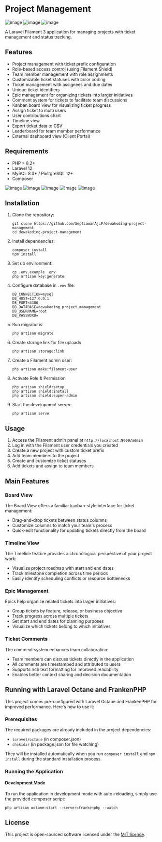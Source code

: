 # Project Management

![image](https://raw.githubusercontent.com/SeptiawanAjiP/dewakoding-project-management/refs/heads/main/image-1.jpeg)
![image](https://raw.githubusercontent.com/SeptiawanAjiP/dewakoding-project-management/refs/heads/main/image-4.jpeg)
![image](https://raw.githubusercontent.com/SeptiawanAjiP/dewakoding-project-management/refs/heads/main/image-5.jpeg)

A Laravel Filament 3 application for managing projects with ticket management and status tracking.

## Features

- Project management with ticket prefix configuration
- Role-based access control (using Filament Shield)
- Team member management with role assignments
- Customizable ticket statuses with color coding
- Ticket management with assignees and due dates
- Unique ticket identifiers
- Epic management for organizing tickets into larger initiatives
- Comment system for tickets to facilitate team discussions
- Kanban board view for visualizing ticket progress
- Assign ticket to multi users
- User contributions chart
- Timeline view
- Export ticket data to CSV
- Leaderboard for team member performance
- External dashboard view (Client Portal)

## Requirements

- PHP > 8.2+
- Laravel 12
- MySQL 8.0+ / PostgreSQL 12+
- Composer

![image](https://raw.githubusercontent.com/SeptiawanAjiP/dewakoding-project-management/refs/heads/main/image-2.jpeg)
![image](https://raw.githubusercontent.com/SeptiawanAjiP/dewakoding-project-management/refs/heads/main/image-6.jpeg)
![image](https://raw.githubusercontent.com/SeptiawanAjiP/dewakoding-project-management/refs/heads/main/image-7.jpeg)
![image](https://raw.githubusercontent.com/SeptiawanAjiP/dewakoding-project-management/refs/heads/main/image-8.jpeg)
![image](https://raw.githubusercontent.com/SeptiawanAjiP/dewakoding-project-management/refs/heads/main/image-9.jpeg)


## Installation

1. Clone the repository:
   ```
   git clone https://github.com/SeptiawanAjiP/dewakoding-project-management
   cd dewakoding-project-management
   ```

2. Install dependencies:
   ```
   composer install
   npm install
   ```

3. Set up environment:
   ```
   cp .env.example .env
   php artisan key:generate
   ```

4. Configure database in `.env` file:
   ```
   DB_CONNECTION=mysql
   DB_HOST=127.0.0.1
   DB_PORT=3306
   DB_DATABASE=dewakoding_project_management
   DB_USERNAME=root
   DB_PASSWORD=
   ```

5. Run migrations:
   ```
   php artisan migrate
   ```

6. Create storage link for file uploads
   ```
   php artisan storage:link
   ```

7. Create a Filament admin user:
   ```
   php artisan make:filament-user
   ```
8. Activate Role & Permission
   ```
   php artisan shield:setup
   php artisan shield:install
   php artisan shield:super-admin
   ```

9. Start the development server:
   ```
   php artisan serve
   ```

## Usage

1. Access the Filament admin panel at `http://localhost:8000/admin`
2. Log in with the Filament user credentials you created
3. Create a new project with custom ticket prefix
4. Add team members to the project
5. Create and customize ticket statuses
6. Add tickets and assign to team members

## Main Features

### Board View

The Board View offers a familiar kanban-style interface for ticket management:

- Drag-and-drop tickets between status columns
- Customize columns to match your team's process
- Quick-edit functionality for updating tickets directly from the board

### Timeline View

The Timeline feature provides a chronological perspective of your project work:

- Visualize project roadmap with start and end dates
- Track milestone completion across time periods
- Easily identify scheduling conflicts or resource bottlenecks

### Epic Management

Epics help organize related tickets into larger initiatives:

- Group tickets by feature, release, or business objective
- Track progress across multiple tickets
- Set start and end dates for planning purposes
- Visualize which tickets belong to which initiatives

### Ticket Comments

The comment system enhances team collaboration:

- Team members can discuss tickets directly in the application
- All comments are timestamped and attributed to users
- Supports rich text formatting for improved readability
- Enables better context sharing and decision documentation

## Running with Laravel Octane and FrankenPHP

This project comes pre-configured with Laravel Octane and FrankenPHP for improved performance. Here's how to use it:

### Prerequisites

The required packages are already included in the project dependencies:
- `laravel/octane` (in composer.json)
- `chokidar` (in package.json for file watching)

They will be installed automatically when you run `composer install` and `npm install` during the standard installation process.

### Running the Application

#### Development Mode

To run the application in development mode with auto-reloading, simply use the provided composer script:
   ```
   php artisan octane:start --server=frankenphp --watch
   ```

## License

This project is open-sourced software licensed under the [MIT license](https://opensource.org/licenses/MIT).
